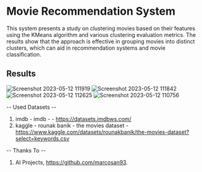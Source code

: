 # Movie Recommendation System

This system presents a study on clustering movies based on their features using the KMeans algorithm and various clustering evaluation metrics. The results show that the approach is effective in grouping movies into distinct clusters, which can aid in recommendation systems and movie classification.

## Results

![Screenshot 2023-05-12 111919](https://github.com/helizac/movie-recommendation-system/assets/54884571/7e47458b-e095-4212-8c6b-b04f21050e2e)
![Screenshot 2023-05-12 111842](https://github.com/helizac/movie-recommendation-system/assets/54884571/dc54dd3d-8933-429c-972f-acff3637f262)
![Screenshot 2023-05-12 112625](https://github.com/helizac/movie-recommendation-system/assets/54884571/220c4996-fa77-43b3-842d-53c65177ecb4)
![Screenshot 2023-05-12 110756](https://github.com/helizac/movie-recommendation-system/assets/54884571/4baca6fb-2ab2-4a57-a0aa-29fea6a05a4d)



-- Used Datasets --

1. imdb - imdb -  - https://datasets.imdbws.com/
2. kaggle - rounak banik - the movies dataset - https://www.kaggle.com/datasets/rounakbanik/the-movies-dataset?select=keywords.csv

-- Thanks To --

1. AI Projects, https://github.com/marcosan93.
